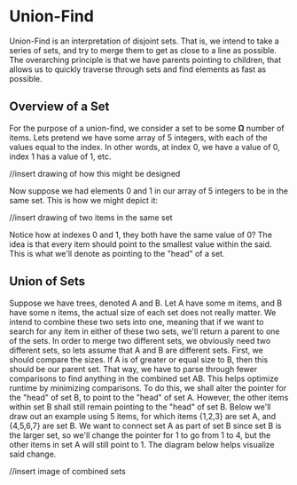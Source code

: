 # Union-Find

Union-Find is an interpretation of disjoint sets. That is, we intend to take a series of sets, and try to merge them to get as close to a line as possible. The overarching principle is that we have parents pointing to children, that allows us to quickly traverse through sets and find elements as fast as possible.

## Overview of a Set
For the purpose of a union-find, we consider a set to be some **Ω** number of items. Lets pretend we have some array of 5 integers, with each of the values equal to the index. In other words, at index 0, we have a value of 0, index 1 has a value of 1, etc.

//insert drawing of how this might be designed

Now suppose we had elements 0 and 1 in our array of 5 integers to be in the same set. This is how we might depict it:

//insert drawing of two items in the same set

Notice how at indexes 0 and 1, they both have the same value of 0? The idea is that every item should point to the smallest value within the said. This is what we'll denote as pointing to the "head" of a set.

## Union of Sets
Suppose we have trees, denoted A and B. Let A have some m items, and B have some n items, the actual size of each set does not really matter. We intend to combine these two sets into one, meaning that if we want to search for any item in either of these two sets, we'll return a parent to one of the sets. In order to merge two different sets, we obviously need two different sets, so lets assume that A and B are different sets. First, we should compare the sizes. If A is of greater or equal size to B, then this should be our parent set. That way, we have to parse through fewer comparisons to find anything in the combined set AB. This helps optimize runtime by minimizing comparisons. To do this, we shall alter the pointer for the "head" of set B, to point to the "head" of set A. 
However, the other items within set B shall still remain pointing to the "head" of set B. Below we'll draw out an example using 5 items, for which items {1,2,3} are set A, and {4,5,6,7} are set B. We want to connect set A as part of set B since set B is the larger set, so we'll change the pointer for 1 to go from 1 to 4, but the other items in set A will still point to 1. The diagram below helps visualize said change.

//insert image of combined sets
